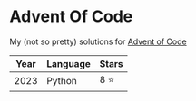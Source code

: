 # Advent Of Code

My (not so pretty) solutions for [Advent of Code](https://adventofcode.com/)

|Year|Language|Stars|
|---|---|---|
|2023|Python|8 ⭐|

